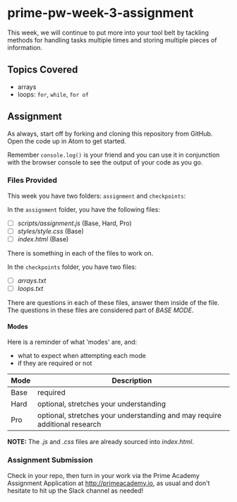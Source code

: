 # prime-pw-week-3-assignment

This week, we will continue to put more into your tool belt by tackling methods for handling tasks multiple times and storing multiple pieces of information.

## Topics Covered

* arrays
* loops: `for`, `while`, `for of`

## Assignment

As always, start off by forking and cloning this repository from GitHub. Open the code up in Atom to get started.

Remember `console.log()` is your friend and you can use it in conjunction with the browser console to see the output of your code as you go.

### Files Provided
This week you have two folders: `assignment` and `checkpoints`:

In the `assignment` folder, you have the following files:

- [ ] *scripts/assignment.js* (Base, Hard, Pro)
- [ ] *styles/style.css* (Base)
- [ ] *index.html* (Base)

There is something in each of the files to work on.

In the `checkpoints` folder, you have two files:

- [ ] *arrays.txt*
- [ ] *loops.txt*

There are questions in each of these files, answer them inside of the file. The questions in these files are considered part of *BASE MODE*.

#### Modes

Here is a reminder of what 'modes' are, and:

* what to expect when attempting each mode
* if they are required or not

Mode | Description
--- | ---
Base | required
Hard | optional, stretches your understanding
Pro | optional, stretches your understanding and may require additional research

**NOTE:** The *.js* and *.css* files are already sourced into *index.html*.

### Assignment Submission
Check in your repo, then turn in your work via the Prime Academy Assignment Application at http://primeacademy.io, as usual and don't hesitate to hit up the Slack channel as needed!
